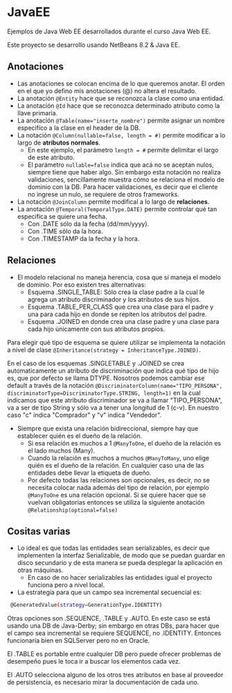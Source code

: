 # JavaEE
Ejemplos de Java Web EE desarrollados durante el curso Java Web EE.

Este proyecto se desarrollo usando NetBeans 8.2 & Java EE.

## Anotaciones

* Las anotaciones se colocan encima de lo que queremos anotar. El orden en el que yo defino mis anotaciones (@) no altera el resultado.
* La anotación `@Entity` hace que se reconozca la clase como una entidad.
* La anotación `@Id` hace que se reconozca determinado atributo como la llave primaria.
* La anotación `@Table(name="inserte_nombre")` permite asignar un nombre especifíco a la clase en el header de la DB.
* La notación `@Column(nullable=false, length = #)` permite modificar a lo largo de **atributos normales**.
  * En este ejemplo, el parámetro `length = #` permite delimitar el largo de este atributo.
  * El parámetro `nullable=false` indica que acá no se aceptan nulos, siempre tiene que haber algo. Sin embargo esta notación no realiza validaciones, sencillamente muestra cómo se relaciona el modelo de dominio con la DB. Para hacer validaciones, es decir que el cliente no ingrese un nulo, se requiere de otros frameworks.
* La notación `@JoinColumn` permite modifical a lo largo de **relaciones**.
* La anotación `@Temporal(TemporalType.DATE)` permite controlar qué tan especifíca se quiere una fecha.
  * Con .DATE sólo da la fecha (dd/mm/yyyy).
  * Con .TIME sólo da la hora.
  * Con .TIMESTAMP da la fecha y la hora.

## Relaciones
* El modelo relacional no maneja herencia, cosa que sí maneja el modelo de dominio. Por eso existen tres alternativas:
  * Esquema .SINGLE_TABLE: Sólo crea la clase padre a la cual le agrega un atributo discriminador y los atributos de sus hijos.
  * Esquema .TABLE_PER_CLASS que crea una clase para el padre y una para cada hijo en donde se repiten los atributos del padre.
  * Esquema .JOINED en donde crea una clase padre y una clase para cada hijo únicamente con sus atributos propios.
  
Para elegir qué tipo de esquema se quiere utilizar se implementa la notación a nivel de clase `@Inheritance(strategy = InheritanceType.JOINED)`.

En el caso de los esquemas .SINGLETABLE y .JOINED se crea automaticamente un atributo de discriminación que indica qué tipo de hijo es, que por defecto se llama DTYPE. Nosotros podemos cambiar ese default a través de la notación `@DiscriminatorColumn(name="TIPO_PERSONA", discriminatorType=DiscriminatorType.STRING, length=1)` en la cual indicamos que este atributo discriminador se va a llamar "TIPO_PERSONA", va a ser de tipo String y sólo va a tener una longitud de 1 (c-v). En nuestro caso "c" indica "Comprador" y "v" indica "Vendedor".

* Siempre que exista una relación bidireccional, siempre hay que establecer quién es el dueño de la relación.
  * Si esa relación es muchos a 1 `@ManyToOne`, el dueño de la relación es el lado muchos (Many).
  * Cuando la relación es muchos a muchos `@ManyToMany`, uno elige quién es el dueño de la relación. En cualquier caso una de las entidades debe llevar la etiqueta de dueño.
  * Por defecto todas las relaciones son opcionales, es decir, no se necesita colocar nada además del tipo de relación, por ejemplo `@ManyToOne` es una relación opcional. Si se quiere hacer que se vuelvan obligatorias entonces se utiliza la siguiente anotación `@Relationship(optional=false)`
  
## Cositas varias

* Lo ideal es que todas las entidades sean serializables, es decir que implementen la interfaz Serializable, de modo que se puedan guardar en disco secundario y de esta manera se pueda desplegar la aplicación en otras máquinas.
  * En caso de no hacer serializables las entidades igual el proyecto funciona pero a nivel local.
* La estrategia para que un campo sea incremental secuencial es:

```sh
 @GeneratedValue(strategy=GenerationType.IDENTITY)
```
Otras opciones son .SEQUENCE, .TABLE y .AUTO. En este caso se está usando una DB de Java-Derby; sin embargo en otras DBs, para hacer que el campo sea incremental se requiere SEQUENCE, no .IDENTITY. Entonces funcionaría bien en SQLServer pero no en Oracle.

El .TABLE es portable entre cualquier DB pero puede ofrecer problemas de desempeño pues le toca ir a buscar los elementos cada vez.

El .AUTO selecciona alguno de los otros tres atributos en base al proveedor de persistencia, es necesario mirar la documentación de cada uno.
